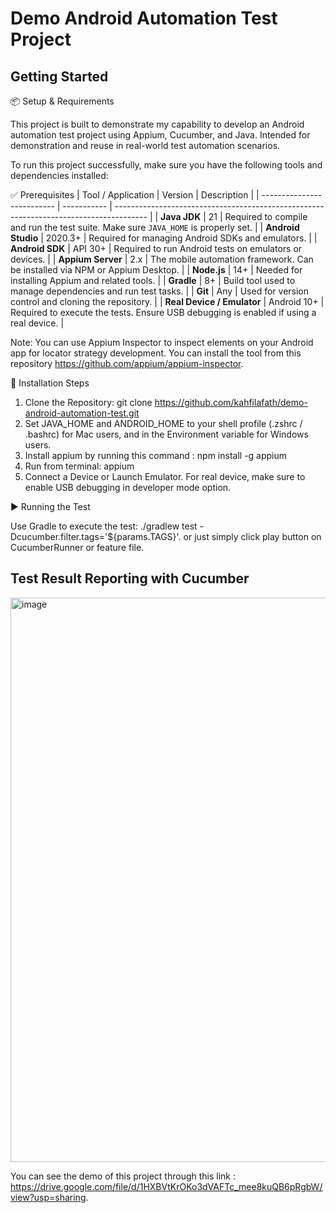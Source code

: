 # Demo Android Automation Test Project

## Getting Started

📦 Setup & Requirements

This project is built to demonstrate my capability to develop an Android automation test project using Appium, Cucumber, and Java. Intended for demonstration and reuse in real-world test automation scenarios.

To run this project successfully, make sure you have the following tools and dependencies installed:

✅ Prerequisites
| Tool / Application         | Version     | Description                                                                            |
| -------------------------- | ----------- | -------------------------------------------------------------------------------------- |
| **Java JDK**               | 21          | Required to compile and run the test suite. Make sure `JAVA_HOME` is properly set.     |
| **Android Studio**         | 2020.3+     | Required for managing Android SDKs and emulators.                                      |
| **Android SDK**            | API 30+     | Required to run Android tests on emulators or devices.                                 |
| **Appium Server**          | 2.x         | The mobile automation framework. Can be installed via NPM or Appium Desktop.           |
| **Node.js**                | 14+         | Needed for installing Appium and related tools.                                        |
| **Gradle**                 | 8+          | Build tool used to manage dependencies and run test tasks.                             |
| **Git**                    | Any         | Used for version control and cloning the repository.                                   |
| **Real Device / Emulator** | Android 10+ | Required to execute the tests. Ensure USB debugging is enabled if using a real device. |

Note: You can use Appium Inspector to inspect elements on your Android app for locator strategy development. You can install the tool from this repository https://github.com/appium/appium-inspector. 


🔧 Installation Steps
1. Clone the Repository: git clone https://github.com/kahfilafath/demo-android-automation-test.git
2. Set JAVA_HOME and ANDROID_HOME to your shell profile (.zshrc / .bashrc) for Mac users, and in the Environment variable for Windows users.
3. Install appium by running this command : npm install -g appium
4. Run from terminal: appium
5. Connect a Device or Launch Emulator. For real device, make sure to enable USB debugging in developer mode option.



▶️ Running the Test

Use Gradle to execute the test: ./gradlew test -Dcucumber.filter.tags='${params.TAGS}'. or just simply click play button on CucumberRunner or feature file.


## Test Result Reporting with Cucumber 
<img width="1913" height="903" alt="image" src="https://github.com/user-attachments/assets/5c868a27-0da8-4f9d-a801-14443aae3f1a" />


You can see the demo of this project through this link : https://drive.google.com/file/d/1HXBVtKrOKo3dVAFTc_mee8kuQB6pRgbW/view?usp=sharing. 
